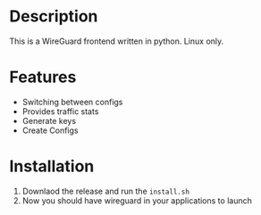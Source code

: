 # Description
This is a WireGuard frontend written in python. Linux only.

# Features
- Switching between configs
- Provides traffic stats
- Generate keys
- Create Configs

# Installation
1. Downlaod the release and run the `install.sh`
2. Now you should have wireguard in your applications to launch
